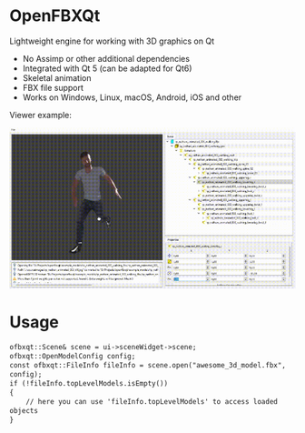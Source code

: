 # OpenFBXQt
Lightweight engine for working with 3D graphics on Qt
- No Assimp or other additional dependencies
- Integrated with Qt 5 (can be adapted for Qt6)
- Skeletal animation
- FBX file support
- Works on Windows, Linux, macOS, Android, iOS and other

Viewer example:
<p align="center">
  <img src="misc/animation.gif">
</p>

# Usage
```
ofbxqt::Scene& scene = ui->sceneWidget->scene;
ofbxqt::OpenModelConfig config;
const ofbxqt::FileInfo fileInfo = scene.open("awesome_3d_model.fbx", config);
if (!fileInfo.topLevelModels.isEmpty())
{
    // here you can use 'fileInfo.topLevelModels' to access loaded objects
}
```
